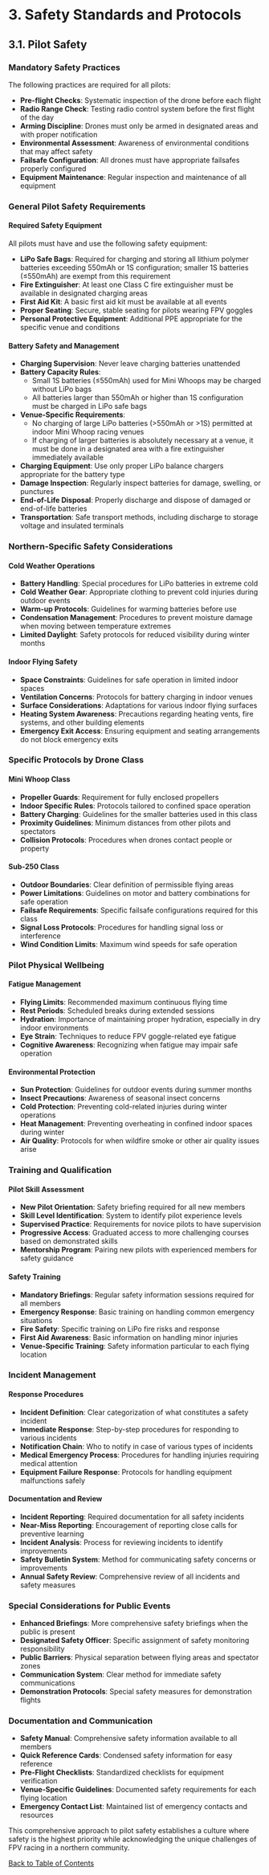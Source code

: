 # 3. Safety Standards and Protocols

## 3.1. Pilot Safety

### Mandatory Safety Practices

The following practices are required for all pilots:

- **Pre-flight Checks**: Systematic inspection of the drone before each flight  
- **Radio Range Check**: Testing radio control system before the first flight of the day  
- **Arming Discipline**: Drones must only be armed in designated areas and with proper notification  
- **Environmental Assessment**: Awareness of environmental conditions that may affect safety  
- **Failsafe Configuration**: All drones must have appropriate failsafes properly configured  
- **Equipment Maintenance**: Regular inspection and maintenance of all equipment  

### General Pilot Safety Requirements

#### Required Safety Equipment

All pilots must have and use the following safety equipment:

- **LiPo Safe Bags**: Required for charging and storing all lithium polymer batteries exceeding 550mAh or 1S configuration; smaller 1S batteries (≤550mAh) are exempt from this requirement  
- **Fire Extinguisher**: At least one Class C fire extinguisher must be available in designated charging areas  
- **First Aid Kit**: A basic first aid kit must be available at all events  
- **Proper Seating**: Secure, stable seating for pilots wearing FPV goggles  
- **Personal Protective Equipment**: Additional PPE appropriate for the specific venue and conditions  

#### Battery Safety and Management

- **Charging Supervision**: Never leave charging batteries unattended  
- **Battery Capacity Rules**:  
  - Small 1S batteries (≤550mAh) used for Mini Whoops may be charged without LiPo bags  
  - All batteries larger than 550mAh or higher than 1S configuration must be charged in LiPo safe bags  
- **Venue-Specific Requirements**:  
  - No charging of large LiPo batteries (>550mAh or >1S) permitted at indoor Mini Whoop racing venues  
  - If charging of larger batteries is absolutely necessary at a venue, it must be done in a designated area with a fire extinguisher immediately available  
- **Charging Equipment**: Use only proper LiPo balance chargers appropriate for the battery type  
- **Damage Inspection**: Regularly inspect batteries for damage, swelling, or punctures  
- **End-of-Life Disposal**: Properly discharge and dispose of damaged or end-of-life batteries  
- **Transportation**: Safe transport methods, including discharge to storage voltage and insulated terminals  

### Northern-Specific Safety Considerations

#### Cold Weather Operations

- **Battery Handling**: Special procedures for LiPo batteries in extreme cold  
- **Cold Weather Gear**: Appropriate clothing to prevent cold injuries during outdoor events  
- **Warm-up Protocols**: Guidelines for warming batteries before use  
- **Condensation Management**: Procedures to prevent moisture damage when moving between temperature extremes  
- **Limited Daylight**: Safety protocols for reduced visibility during winter months  

#### Indoor Flying Safety

- **Space Constraints**: Guidelines for safe operation in limited indoor spaces  
- **Ventilation Concerns**: Protocols for battery charging in indoor venues  
- **Surface Considerations**: Adaptations for various indoor flying surfaces  
- **Heating System Awareness**: Precautions regarding heating vents, fire systems, and other building elements  
- **Emergency Exit Access**: Ensuring equipment and seating arrangements do not block emergency exits  

### Specific Protocols by Drone Class

#### Mini Whoop Class

- **Propeller Guards**: Requirement for fully enclosed propellers  
- **Indoor Specific Rules**: Protocols tailored to confined space operation  
- **Battery Charging**: Guidelines for the smaller batteries used in this class  
- **Proximity Guidelines**: Minimum distances from other pilots and spectators  
- **Collision Protocols**: Procedures when drones contact people or property  

#### Sub-250 Class

- **Outdoor Boundaries**: Clear definition of permissible flying areas  
- **Power Limitations**: Guidelines on motor and battery combinations for safe operation  
- **Failsafe Requirements**: Specific failsafe configurations required for this class  
- **Signal Loss Protocols**: Procedures for handling signal loss or interference  
- **Wind Condition Limits**: Maximum wind speeds for safe operation  

### Pilot Physical Wellbeing

#### Fatigue Management

- **Flying Limits**: Recommended maximum continuous flying time  
- **Rest Periods**: Scheduled breaks during extended sessions  
- **Hydration**: Importance of maintaining proper hydration, especially in dry indoor environments  
- **Eye Strain**: Techniques to reduce FPV goggle-related eye fatigue  
- **Cognitive Awareness**: Recognizing when fatigue may impair safe operation  

#### Environmental Protection

- **Sun Protection**: Guidelines for outdoor events during summer months  
- **Insect Precautions**: Awareness of seasonal insect concerns  
- **Cold Protection**: Preventing cold-related injuries during winter operations  
- **Heat Management**: Preventing overheating in confined indoor spaces during winter  
- **Air Quality**: Protocols for when wildfire smoke or other air quality issues arise  

### Training and Qualification

#### Pilot Skill Assessment

- **New Pilot Orientation**: Safety briefing required for all new members  
- **Skill Level Identification**: System to identify pilot experience levels  
- **Supervised Practice**: Requirements for novice pilots to have supervision  
- **Progressive Access**: Graduated access to more challenging courses based on demonstrated skills  
- **Mentorship Program**: Pairing new pilots with experienced members for safety guidance  

#### Safety Training

- **Mandatory Briefings**: Regular safety information sessions required for all members  
- **Emergency Response**: Basic training on handling common emergency situations  
- **Fire Safety**: Specific training on LiPo fire risks and response  
- **First Aid Awareness**: Basic information on handling minor injuries  
- **Venue-Specific Training**: Safety information particular to each flying location  

### Incident Management

#### Response Procedures

- **Incident Definition**: Clear categorization of what constitutes a safety incident  
- **Immediate Response**: Step-by-step procedures for responding to various incidents  
- **Notification Chain**: Who to notify in case of various types of incidents  
- **Medical Emergency Process**: Procedures for handling injuries requiring medical attention  
- **Equipment Failure Response**: Protocols for handling equipment malfunctions safely  

#### Documentation and Review

- **Incident Reporting**: Required documentation for all safety incidents  
- **Near-Miss Reporting**: Encouragement of reporting close calls for preventive learning  
- **Incident Analysis**: Process for reviewing incidents to identify improvements  
- **Safety Bulletin System**: Method for communicating safety concerns or improvements  
- **Annual Safety Review**: Comprehensive review of all incidents and safety measures  

### Special Considerations for Public Events

- **Enhanced Briefings**: More comprehensive safety briefings when the public is present  
- **Designated Safety Officer**: Specific assignment of safety monitoring responsibility  
- **Public Barriers**: Physical separation between flying areas and spectator zones  
- **Communication System**: Clear method for immediate safety communications  
- **Demonstration Protocols**: Special safety measures for demonstration flights  

### Documentation and Communication

- **Safety Manual**: Comprehensive safety information available to all members  
- **Quick Reference Cards**: Condensed safety information for easy reference  
- **Pre-Flight Checklists**: Standardized checklists for equipment verification  
- **Venue-Specific Guidelines**: Documented safety requirements for each flying location  
- **Emergency Contact List**: Maintained list of emergency contacts and resources  

This comprehensive approach to pilot safety establishes a culture where safety is the highest priority while acknowledging the unique challenges of FPV racing in a northern community.

[Back to Table of Contents](contents.md)
